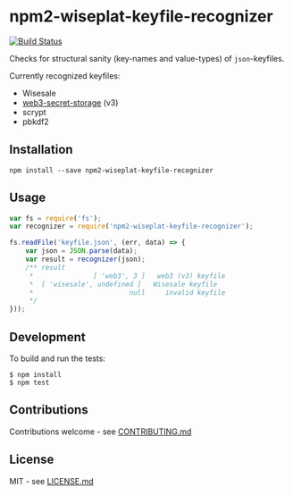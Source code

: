 # npm2-wiseplat-keyfile-recognizer

[![Build Status](https://travis-ci.org/wiseplat/npm2-wiseplat-keyfile-recognizer.svg?branch=master)](https://travis-ci.org/wiseplat/npm2-wiseplat-keyfile-recognizer)

Checks for structural sanity (key-names and value-types) of `json`-keyfiles.

Currently recognized keyfiles:
 - Wisesale
 - [web3-secret-storage](https://github.com/wiseplat/wiki/wiki/Web3-Secret-Storage-Definition) (v3)
  - scrypt
  - pbkdf2

## Installation

```shell
npm install --save npm2-wiseplat-keyfile-recognizer
```

## Usage

```javascript
var fs = require('fs');
var recognizer = require('npm2-wiseplat-keyfile-recognizer');

fs.readFile('keyfile.json', (err, data) => {
    var json = JSON.parse(data);
    var result = recognizer(json);
    /** result
     *               [ 'web3', 3 ]   web3 (v3) keyfile
     *  [ 'wisesale', undefined ]   Wisesale keyfile
     *                        null     invalid keyfile
     */
}));
```

## Development

To build and run the tests:

```shell
$ npm install
$ npm test
```

## Contributions

Contributions welcome - see [CONTRIBUTING.md](CONTRIBUTING.md)

## License

MIT - see [LICENSE.md](LICENSE.md)
